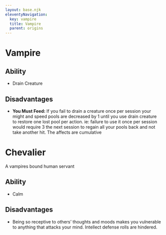 ```yaml
---
layout: base.njk
eleventyNavigation:
  key: vampire
  title: Vampire
  parent: origins
---
```


# Vampire

## Ability
* Drain Creature

## Disadvantages

* **You Must Feed:** If you fail to drain a creature once per session your might and speed pools are decreased by 1 until you use drain creature to restore one lost pool per action.  ie: failure to use it once per session would require 3 the next session to regain all your pools back and not take another hit.  The affects are cumulative

# Chevalier

A vampires bound human servant

## Ability

* Calm

## Disadvantages

* Being so receptive to others’ thoughts and moods makes you vulnerable to anything that attacks your mind. Intellect defense rolls are hindered.